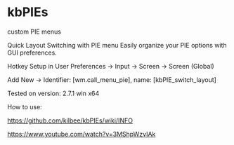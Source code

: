 # kbPIEs
custom PIE menus


Quick Layout Switching with PIE menu
Easily organize your PIE options with GUI preferences.

Hotkey Setup in User Preferences -> Input -> Screen -> Screen (Global)

Add New -> Identifier: [wm.call_menu_pie], name: [kbPIE_switch_layout]

Tested on version: 2.7.1 win x64

How to use: 

https://github.com/kilbee/kbPIEs/wiki/INFO

https://www.youtube.com/watch?v=3MShpWzvIAk

